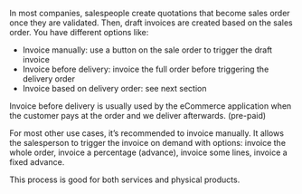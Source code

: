 In most companies, salespeople create quotations that become sales order once they are validated. Then, draft invoices are created based on the sales order. You have different options like:

-   Invoice manually: use a button on the sale order to trigger the draft invoice    
-   Invoice before delivery: invoice the full order before triggering the delivery order    
-   Invoice based on delivery order: see next section    

Invoice before delivery is usually used by the eCommerce application when the customer pays at the order and we deliver afterwards. (pre-paid)

For most other use cases, it’s recommended to invoice manually. It allows the salesperson to trigger the invoice on demand with options: invoice the whole order, invoice a percentage (advance), invoice some lines, invoice a fixed advance.

This process is good for both services and physical products.